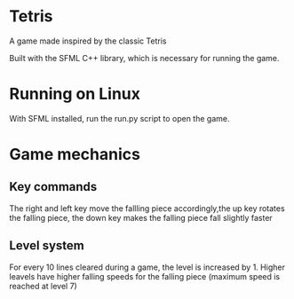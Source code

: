 # Tetris
A game made inspired by the classic Tetris

Built with the SFML C++ library, which is necessary for running the game.

# Running on Linux
With SFML installed, run the run.py script to open the game.

# Game mechanics
## Key commands
The right and left key move the fallling piece accordingly,the up key rotates the falling piece, the down key makes the falling piece fall slightly faster
## Level system
For every 10 lines cleared during a game, the level is increased by 1. Higher leavels have higher falling speeds for the falling piece (maximum speed is reached at level 7)


